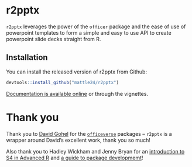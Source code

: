 
<!-- README.md is generated from README.Rmd. Please edit that file -->

# r2pptx

<!-- badges: start -->
<!-- badges: end -->

`r2pptx` leverages the power of the `officer` package and the ease of
use of powerpoint templates to form a simple and easy to use API to
create powerpoint slide decks straight from R.

## Installation

You can install the released version of r2pptx from Github:

``` r
devtools::install_github("mattle24/r2pptx")
```

[Documentation is available online](https://mattle24.github.io/r2pptx/)
or through the vignettes.

# Thank you

Thank you to [David Gohel](https://github.com/davidgohel) for the
[`officeverse`](https://ardata-fr.github.io/officeverse/) packages –
`r2pptx` is a wrapper around David’s excellent work, thank you so much!

Also thank you to Hadley Wickham and Jenny Bryan for an [introduction to
S4 in Advanced R](https://adv-r.hadley.nz/s4.html) and [a guide to
package developmemt](https://r-pkgs.org/index.html)!
